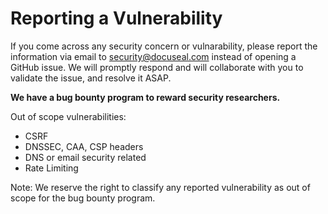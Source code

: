 # Reporting a Vulnerability

If you come across any security concern or vulnarability, please report the information via email to security@docuseal.com instead of opening a GitHub issue. We will promptly respond and will collaborate with you to validate the issue, and resolve it ASAP.

**We have a bug bounty program to reward security researchers.**

Out of scope vulnerabilities:

- CSRF
- DNSSEC, CAA, CSP headers
- DNS or email security related
- Rate Limiting

Note: We reserve the right to classify any reported vulnerability as out of scope for the bug bounty program.
